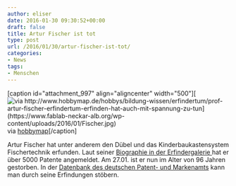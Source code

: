 ```yaml
---
author: eliser
date: 2016-01-30 09:30:52+00:00
draft: false
title: Artur Fischer ist tot
type: post
url: /2016/01/30/artur-fischer-ist-tot/
categories:
- News
tags:
- Menschen
---
```


[caption id="attachment_997" align="aligncenter" width="500"][![via http://www.hobbymap.de/hobbys/bildung-wissen/erfindertum/prof-artur-fischer-erfindertum-erfinden-hat-auch-mit-spannung-zu-tun](https://www.fablab-neckar-alb.org/wp-content/uploads/2016/01/Fischer.jpg)
](https://www.fablab-neckar-alb.org/wp-content/uploads/2016/01/Fischer.jpg) via [hobbymap](http://www.hobbymap.de/hobbys/bildung-wissen/erfindertum/prof-artur-fischer-erfindertum-erfinden-hat-auch-mit-spannung-zu-tun)[/caption]

Artur Fischer hat unter anderem den Dübel und das Kinderbaukastensystem Fischertechnik erfunden. Laut seiner [Biographie in der Erfindergalerie ](http://www.dpma.de/ponline/erfindergalerie/bio_fischer.html)hat er über 5000 Patente angemeldet. Am 27.01. ist er nun im Alter von 96 Jahren gestorben. In der [Datenbank des deutschen Patent- und Markenamts](https://depatisnet.dpma.de) kann man durch seine Erfindungen stöbern.
